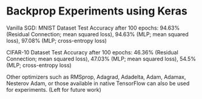 # Backprop Experiments using Keras
Vanilla SGD:
MNIST Dataset Test Accuracy after 100 epochs: 94.63% (Residual Connection; mean squared loss), 94.63% (MLP; mean squared loss), 97.08% (MLP; cross-entropy loss) 

CIFAR-10 Dataset Test Accuracy after 100 epochs: 46.36% (Residual Connection; mean squared loss), 47.03% (MLP; mean squared loss), 54.5% (MLP; cross-entropy loss) 

Other optimizers such as RMSprop, Adagrad, Adadelta, Adam, Adamax, Nesterov Adam, or those available in native TensorFlow can also be used for experiments. (Left for future work)
